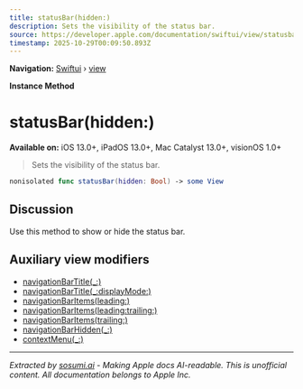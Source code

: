 ```yaml
---
title: statusBar(hidden:)
description: Sets the visibility of the status bar.
source: https://developer.apple.com/documentation/swiftui/view/statusbar(hidden:)
timestamp: 2025-10-29T00:09:50.893Z
---
```


**Navigation:** [Swiftui](/documentation/swiftui) › [view](/documentation/swiftui/view)

**Instance Method**

# statusBar(hidden:)

**Available on:** iOS 13.0+, iPadOS 13.0+, Mac Catalyst 13.0+, visionOS 1.0+

> Sets the visibility of the status bar.

```swift
nonisolated func statusBar(hidden: Bool) -> some View
```

## Discussion

Use this method to show or hide the status bar.

## Auxiliary view modifiers

- [navigationBarTitle(_:)](/documentation/swiftui/view/navigationbartitle(_:))
- [navigationBarTitle(_:displayMode:)](/documentation/swiftui/view/navigationbartitle(_:displaymode:))
- [navigationBarItems(leading:)](/documentation/swiftui/view/navigationbaritems(leading:))
- [navigationBarItems(leading:trailing:)](/documentation/swiftui/view/navigationbaritems(leading:trailing:))
- [navigationBarItems(trailing:)](/documentation/swiftui/view/navigationbaritems(trailing:))
- [navigationBarHidden(_:)](/documentation/swiftui/view/navigationbarhidden(_:))
- [contextMenu(_:)](/documentation/swiftui/view/contextmenu(_:))

---

*Extracted by [sosumi.ai](https://sosumi.ai) - Making Apple docs AI-readable.*
*This is unofficial content. All documentation belongs to Apple Inc.*
